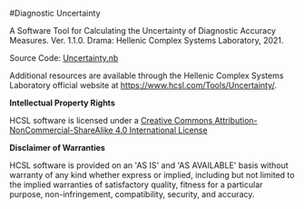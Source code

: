 #Diagnostic Uncertainty

A Software Tool for Calculating the Uncertainty of Diagnostic Accuracy Measures. Ver. 1.1.0. Drama: Hellenic Complex Systems Laboratory, 2021.

Source Code: [Uncertainty.nb](Uncertainty.nb)

Additional resources are available through the Hellenic Complex Systems Laboratory official website at https://www.hcsl.com/Tools/Uncertainty/.

**Intellectual Property Rights**

HCSL software is licensed under a [Creative Commons Attribution-NonCommercial-ShareAlike 4.0 International License](https://creativecommons.org/licenses/by-nc-sa/4.0/)

**Disclaimer of Warranties**

HCSL software is provided on an 'AS IS' and 'AS AVAILABLE' basis without warranty of any kind whether express or implied, including but not limited to the implied warranties of satisfactory quality, fitness for a particular purpose, non-infringement, compatibility, security, and accuracy.